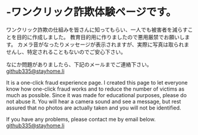 # -ワンクリック詐欺体験ページです。
ワンクリック詐欺の仕組みを皆さんに知ってもらい、一人でも被害者を減らすことを目的に作成しました。
教育目的用に作りましたので悪用厳禁でお願いします。
カメラ音がなったりメッセージが表示されますが、実際に写真は取られませんし、特定されることもないのでご安心下さい。

なにか問題がありましたら、下記のメールまでご連絡下さい。
github335@stayhome.li



It is a one-click fraud experience page.
I created this page to let everyone know how one-click fraud works and to reduce the number of victims as much as possible.
Since it was made for educational purposes, please do not abuse it.
You will hear a camera sound and see a message, but rest assured that no photos are actually taken and you will not be identified.

If you have any problems, please contact me by email below.
github335@stayhome.li
